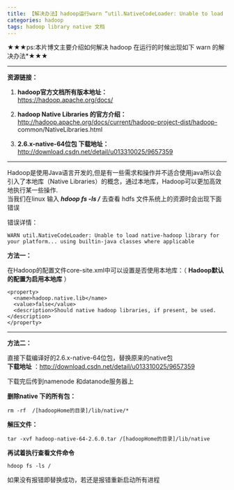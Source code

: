 ```yaml
---
title: 【解决办法】hadoop运行warn “util.NativeCodeLoader: Unable to load native-hadoop library for your platform”
categories: hadoop
tags: hadoop library native 文档
---
```

★★★ps:本片博文主要介绍如何解决 hadoop 在运行的时候出现如下 warn 的解决办法*★★★

* * *

**资源链接：**

  1. **hadoop官方文档所有版本地址：**   
https://hadoop.apache.org/docs/

  2.  **hadoop Native Libraries 的官方介绍：**   
http://hadoop.apache.org/docs/current/hadoop-project-dist/hadoop-
common/NativeLibraries.html

  3.  **2.6.x-native-64位包 下载地址：**   
http://download.csdn.net/detail/u013310025/9657359

* * *

Hadoop是使用Java语言开发的,但是有一些需求和操作并不适合使用java所以会引入了本地库（Native
Libraries）的概念，通过本地库，Hadoop可以更加高效地执行某一些操作.  
当我们在linux 输入 **_hdoop fs -ls /_** 去查看 hdfs 文件系统上的资源时会出现下面错误

错误详情：

    
    
    WARN util.NativeCodeLoader: Unable to load native-hadoop library for your platform... using builtin-java classes where applicable

**方法一：**

在Hadoop的配置文件core-site.xml中可以设置是否使用本地库：（ **Hadoop默认的配置为启用本地库** ）

    
    
    <property>
      <name>hadoop.native.lib</name>
      <value>false</value>
      <description>Should native hadoop libraries, if present, be used.</description>
    </property>

* * *

**方法二：**

直接下载编译好的2.6.x-native-64位包，替换原来的native包  
**下载地址** ：http://download.csdn.net/detail/u013310025/9657359

下载完后传到namenode 和datanode服务器上

**删除native 下的所有包：**

    
    
    rm -rf  /[hadoopHome的目录]/lib/native/*

**解压文件：**

    
    
    tar -xvf hadoop-native-64-2.6.0.tar /[hadoopHome的目录]/lib/native

**再试着执行查看文件命令**

    
    
    hdoop fs -ls /

如果没有报错即替换成功，若还是报错重新启动所有进程

